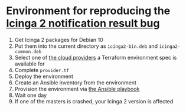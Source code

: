 # Environment for reproducing the [Icinga 2 notification result bug](https://github.com/Icinga/icinga2/issues/7532#issuecomment-571564427)

1. Get Icinga 2 packages for Debian 10
2. Put them into the current directory as `icinga2-bin.deb` and `icinga2-common.deb`
3. Select one of [the cloud providers](./terraform) a Terraform environment spec is available for
4. Complete `provider.tf`
5. Deploy the environment
6. Create an Ansible inventory from the environment
7. Provision the environment via [the Ansible playbook](./ansible-playbook.yml)
8. Wait one day
9. If one of the masters is crashed, your Icinga 2 version is affected
